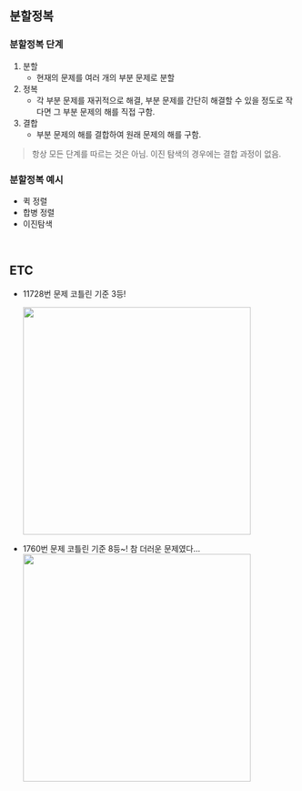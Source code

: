 ## 분할정복
### 분할정복 단계
1. 분할
   - 현재의 문제를 여러 개의 부분 문제로 분할
2. 정복
   - 각 부분 문제를 재귀적으로 해결, 부분 문제를 간단히 해결할 수 있을 정도로 작다면 그 부분 문제의 해를 직접 구함.
3. 결합
   - 부분 문제의 해를 결합하여 원래 문제의 해를 구함. 
> 항상 모든 단계를 따르는 것은 아님. 이진 탐색의 경우에는 결합 과정이 없음. 

### 분할정복 예시
- 퀵 정렬
- 합병 정렬
- 이진탐색

<br>

## ETC
- 11728번 문제 코틀린 기준 3등!
    
  <img src="https://user-images.githubusercontent.com/52561963/159880480-e92ae8eb-602e-426f-b5d3-776cf2babbbd.png" width="400" />

- 1760번 문제 코틀린 기준 8등~! 참 더러운 문제였다...
  <img src="https://user-images.githubusercontent.com/52561963/163702357-b63ce777-fdc8-4213-ad68-4e2318d6761a.png" width="400"/>